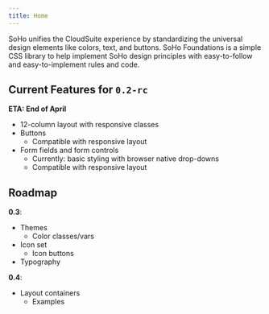 ```yaml
---
title: Home
---
```


<style>#TOC {display: none;}</style>

SoHo unifies the CloudSuite experience by standardizing the universal design elements like colors, text, and buttons. SoHo Foundations is a simple CSS library to help implement SoHo design principles with easy-to-follow and easy-to-implement rules and code.

<!---
### How Foundations Is Different than SoHo Components

Foundations is the basic identity of the SoHo user experience. By having standard colors, text, and basic elements like form fields and buttons, each Infor application can share an identity. Foundations is style-only, powered by CSS and using a very generic architecture so that it's easy for any Infor application to use. (For more on this, see #Usage.) The SoHo Components add functionality to the basics of SoHo making it easier for you to bring the SoHo user experience to life. With built-in responsive features, complex UX patterns like Data Grid and Step Pattern, and a large library of different components for many use cases, the SoHo components can help you build out the SoHo experience.

SoHo Foundations is a more flexible and lightweight implementation of SoHo's basic design principles while the SoHo Components are a more feature-rich toolkit of common patterns which you can "drop in" to your Infor application.
-->

## Current Features for `0.2-rc`

**ETA: End of April**

* 12-column layout with responsive classes
* Buttons
    * Compatible with responsive layout
* Form fields and form controls
    * Currently: basic styling with browser native drop-downs
    * Compatible with responsive layout

## Roadmap

**0.3**:

* Themes
    * Color classes/vars
* Icon set
    * Icon buttons
* Typography

**0.4**:

* Layout containers
    * Examples
